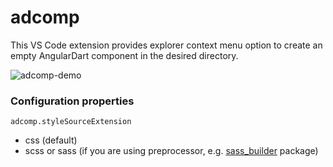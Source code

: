 # adcomp

This VS Code extension provides explorer context menu option to create an empty AngularDart component in the desired directory.

![adcomp-demo](https://github.com/mstepanov214/adcomp/assets/22296883/2ca71fd9-dcfd-4ee7-a4cc-478f890d2428)

### Configuration properties
`adcomp.styleSourceExtension`
* css (default)
* scss or sass (if you are using preprocessor, e.g. [sass_builder](https://pub.dev/packages/sass_builder) package)
